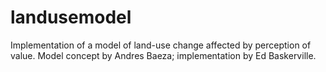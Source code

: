 landusemodel
============

Implementation of a model of land-use change affected by perception of value. Model
concept by Andres Baeza; implementation by Ed Baskerville.

